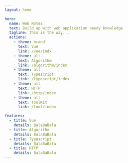 ```yaml
---
layout: home

hero:
  name: Web Notes
  text: Build up with web application needy knowledge
  tagline: This is the way...
  actions:
    - theme: brand
      text: Vue
      link: /vue/indx
    - theme: alt
      text: Algorithm
      link: /algorithm/index
    - theme: alt
      text: Typescript
      link: /typescript/index
    - theme: alt
      text: HTTP
      link: /http/index
    - theme: alt
      text: ToolKit
      link: /tool/index

features:
  - title: Vue
    details: BalaBaBala
  - title: Algorithm
    details: BalaBaBala
  - title: Typescript
    details: BalaBaBala
  - title: HTTP
    details: BalaBaBala
---
```

